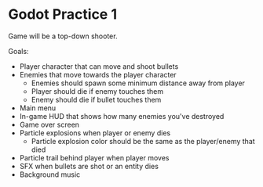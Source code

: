 # Godot Practice 1

Game will be a top-down shooter.

Goals:

- Player character that can move and shoot bullets
- Enemies that move towards the player character
  - Enemies should spawn some minimum distance away from player
  - Player should die if enemy touches them
  - Enemy should die if bullet touches them
- Main menu
- In-game HUD that shows how many enemies you've destroyed
- Game over screen
- Particle explosions when player or enemy dies
  - Particle explosion color should be the same as the player/enemy that died
- Particle trail behind player when player moves
- SFX when bullets are shot or an entity dies
- Background music
